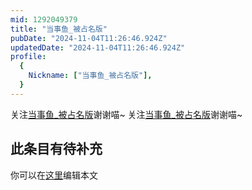 ```yaml
---
mid: 1292049379
title: "当事鱼_被占名版"
pubDate: "2024-11-04T11:26:46.924Z"
updatedDate: "2024-11-04T11:26:46.924Z"
profile:
  {
    Nickname: ["当事鱼_被占名版"],
  }
---
```


关注[当事鱼_被占名版](https://space.bilibili.com/1292049379)谢谢喵~ 关注[当事鱼_被占名版](https://space.bilibili.com/1292049379)谢谢喵~

## 此条目有待补充
你可以在[这里](https://github.com/Yuhanawa/VTuber.ICU/edit/master/src/content/v/当事鱼_被占名版/index.md)编辑本文
